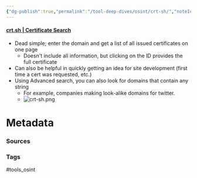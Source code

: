 ```yaml
---
{"dg-publish":true,"permalink":"/tool-deep-dives/osint/crt-sh/","noteIcon":""}
---
```


#### [crt.sh | Certificate Search](https://crt.sh/)
- Dead simple; enter the domain and get a list of all issued certificates on one page
	- Doesn't include all information, but clicking on the ID provides the full certificate
- Can also be helpful in quickly getting an idea for site development (first time a cert was requested, etc.)
- Using Advanced search, you can also look for domains that contain any string
	- For example, companies making look-alike domains for twitter.
	- ![crt-sh.png](/img/user/Attachments/crt-sh.png)





# Metadata

### Sources

### Tags
#tools_osint 